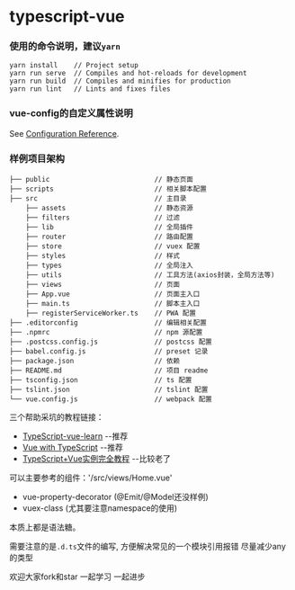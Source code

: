 # typescript-vue

### 使用的命令说明，建议`yarn`
```
yarn install    // Project setup
yarn run serve  // Compiles and hot-reloads for development
yarn run build  // Compiles and minifies for production
yarn run lint   // Lints and fixes files
```

### vue-config的自定义属性说明

See [Configuration Reference](https://cli.vuejs.org/config/).

### 样例项目架构

```shell
├── public                          // 静态页面
├── scripts                         // 相关脚本配置
├── src                             // 主目录
    ├── assets                      // 静态资源
    ├── filters                     // 过滤
    ├── lib                         // 全局插件
    ├── router                      // 路由配置
    ├── store                       // vuex 配置
    ├── styles                      // 样式
    ├── types                       // 全局注入
    ├── utils                       // 工具方法(axios封装，全局方法等)
    ├── views                       // 页面
    ├── App.vue                     // 页面主入口
    ├── main.ts                     // 脚本主入口
    ├── registerServiceWorker.ts    // PWA 配置
├── .editorconfig                   // 编辑相关配置
├── .npmrc                          // npm 源配置
├── .postcss.config.js              // postcss 配置
├── babel.config.js                 // preset 记录
├── package.json                    // 依赖
├── README.md                       // 项目 readme
├── tsconfig.json                   // ts 配置
├── tslint.json                     // tslint 配置
└── vue.config.js                   // webpack 配置
```

三个帮助采坑的教程链接：

- [TypeScript-vue-learn](https://github.com/wlx200510/TypeScript-vue-learn) --推荐
- [Vue with TypeScript](https://juejin.im/post/5bd698c7f265da0ae8015f12) --推荐
- [TypeScript+Vue实例完全教程](https://zhuanlan.zhihu.com/p/32122243) --比较老了

可以主要参考的组件：'/src/views/Home.vue'
- vue-property-decorator (@Emit/@Model还没样例)
- vuex-class (尤其要注意namespace的使用)

本质上都是语法糖。

需要注意的是`.d.ts`文件的编写, 方便解决常见的一个模块引用报错
尽量减少any的类型

欢迎大家fork和star 一起学习 一起进步